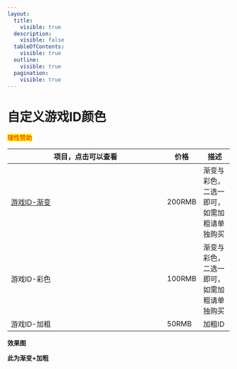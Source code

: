 ```yaml
---
layout:
  title:
    visible: true
  description:
    visible: false
  tableOfContents:
    visible: true
  outline:
    visible: true
  pagination:
    visible: true
---
```


# 自定义游戏ID颜色

<mark style="color:red;">理性赞助</mark>

<table><thead><tr><th width="338">项目，点击可以查看</th><th>价格</th><th>描述</th></tr></thead><tbody><tr><td><a href="zi-ding-yi-you-xi-id-yan-se.md">游戏ID-渐变</a></td><td>200RMB</td><td>渐变与彩色，二选一即可，如需加粗请单独购买</td></tr><tr><td>游戏ID-彩色</td><td>100RMB</td><td>渐变与彩色，二选一即可，如需加粗请单独购买</td></tr><tr><td>游戏ID-加粗</td><td>50RMB</td><td>加粗ID</td></tr></tbody></table>

**效果图**

**此为渐变+加粗**

<figure><img src="https://s2.loli.net/2024/01/15/9smveRkdiCpGXIz.png" alt=""><figcaption></figcaption></figure>
